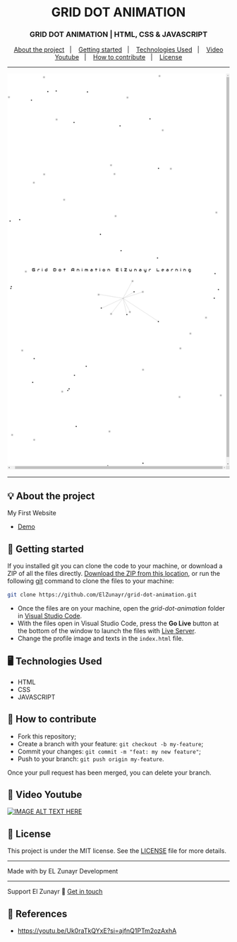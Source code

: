 <h1 align="center">GRID DOT ANIMATION</h1>
<h3 align="center">GRID DOT ANIMATION | HTML, CSS & JAVASCRIPT</h3>

<p align="center">
  <a href="#-about-the-project">About the project</a>&nbsp;&nbsp;&nbsp;|&nbsp;&nbsp;&nbsp;
  <a href="#-getting-started">Getting started</a>&nbsp;&nbsp;&nbsp;|&nbsp;&nbsp;&nbsp;
  <a href="#%EF%B8%8F-technologies-used">Technologies Used</a>&nbsp;&nbsp;&nbsp;|&nbsp;&nbsp;&nbsp;
  <a href="#-video-youtube">Video Youtube</a>&nbsp;&nbsp;&nbsp;|&nbsp;&nbsp;&nbsp;
  <a href="#-how-to-contribute">How to contribute</a>&nbsp;&nbsp;&nbsp;|&nbsp;&nbsp;&nbsp;
  <a href="#-license">License</a>
</p>

---

<p align="center">
  <img alt="screenshot" src="screenshot.png">
</p>

---
## 💡 About the project
My First Website
- [Demo](https://elzunayr.github.io/grid-dot-animation/)

## 🚀 Getting started

If you installed git you can clone the code to your machine, or download a ZIP of all the files directly.
[Download the ZIP from this location](https://github.com/ElZunayr/grid-dot-animation.git), or run the following [git](https://git-scm.com/downloads) command to clone the files to your machine:
```bash
git clone https://github.com/ElZunayr/grid-dot-animation.git
```
- Once the files are on your machine, open the _grid-dot-animation_ folder in [Visual Studio Code](https://code.visualstudio.com/).
- With the files open in Visual Studio Code, press the **Go Live** button at the bottom of the window to launch the files with [Live Server](https://marketplace.visualstudio.com/items?itemName=ritwickdey.LiveServer).
- Change the profile image and texts in the `index.html` file.

## 🖥️ Technologies Used
+ HTML
+ CSS
+ JAVASCRIPT

## 🤔 How to contribute

- Fork this repository;
- Create a branch with your feature: `git checkout -b my-feature`;
- Commit your changes: `git commit -m "feat: my new feature"`;
- Push to your branch: `git push origin my-feature`.

Once your pull request has been merged, you can delete your branch.

## 🧰 Video Youtube
[![IMAGE ALT TEXT HERE](https://i9.ytimg.com/vi/hkZvSDbMtcs/mqdefault.jpg?v=671e962a&sqp=COje_LgG&rs=AOn4CLA2zO7z80-gkgnf3f0WlDUpYAF6bw)](https://youtu.be/hkZvSDbMtcs)

## 📝 License

This project is under the MIT license. See the [LICENSE](LICENSE) file for more details.

---

Made with by EL Zunayr Development 

---

Support El Zunayr :wave: [Get in touch](buymeacoffee.com/elzunayr)

## 🔗 References
- https://youtu.be/Uk0raTkQYxE?si=ajfnQ1PTm2ozAxhA
